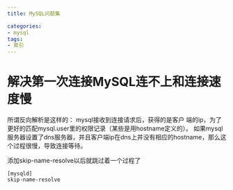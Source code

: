 ```yaml
---
title: MySQL问题集

categories: 
- mysql
tags:
- 索引
---
```

# 解决第一次连接MySQL连不上和连接速度慢
所谓反向解析是这样的：
mysql接收到连接请求后，获得的是客户 端的ip，为了更好的匹配mysql.user里的权限记录（某些是用hostname定义的）。
如果mysql服务器设置了dns服务器，并且客户端ip在dns上并没有相应的hostname，那么这个过程很慢，导致连接等待。

添加skip-name-resolve以后就跳过着一个过程了
```
[mysqld]
skip-name-resolve
```
<!--more-->

